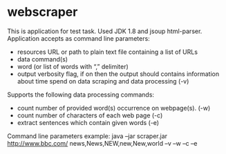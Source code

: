 webscraper
==========

This is application for test task. Used JDK 1.8 and jsoup html-parser. Application  accepts as command line parameters:
- resources URL or path to plain text file containing a list of URLs
- data command(s)
- word (or list of words with “,” delimiter)
- output verbosity flag,  if on then the output should contains information about time spend on data scraping and data processing (-v)
 
Supports the following data processing commands:
- count number of provided word(s) occurrence on webpage(s). (-w)
- count number of characters of each web page (-c)
- extract sentences which contain given words (-e)

Command line parameters example:
java –jar scraper.jar http://www.bbc.com/ news,News,NEW,new,New,world –v –w –c –e
